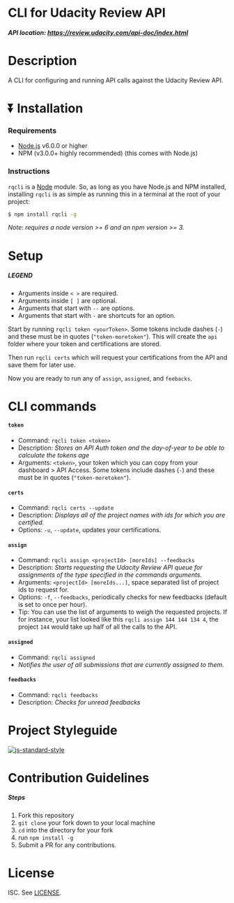 # CLI for Udacity Review API
##### API location: https://review.udacity.com/api-doc/index.html

# Description
A CLI for configuring and running API calls against the Udacity Review API.

# :arrow_double_down: Installation

### Requirements
- [Node.js](https://nodejs.org/en/download/) v6.0.0 or higher
- NPM (v3.0.0+ highly recommended) (this comes with Node.js)

### Instructions

`rqcli` is a [Node](https://nodejs.org/) module. So, as long as you have Node.js and NPM installed, installing `rqcli` is as simple as running this in a terminal at the root of your project:

```sh
$ npm install rqcli -g
```

_Note: requires a node version >= 6 and an npm version >= 3._

# Setup

##### LEGEND
- Arguments inside `< >` are required.
- Arguments inside `[ ]` are optional.
- Arguments that start with `--` are options.
- Arguments that start with `-` are shortcuts for an option.

Start by running `rqcli token <yourToken>`. Some tokens include dashes (`-`) and these must be in quotes (`"token-moretoken"`). This will create the `api` folder where your token and certifications are stored.

Then run `rqcli certs` which will request your certifications from the API and save them for later use.

Now you are ready to run any of `assign`, `assigned`, and `feebacks`.

# CLI commands

#### `token`
- Command: `rqcli token <token>`
- Description: _Stores an API Auth token and the day-of-year to be able to calculate the tokens age_
- Arguments: `<token>`, your token which you can copy from your dashboard > API Access. Some tokens include dashes (`-`) and these must be in quotes (`"token-moretoken"`).

#### `certs`
- Command: `rqcli certs --update`
- Description: _Displays all of the project names with ids for which you are certified._
- Options: `-u`, `--update`, updates your certifications.

#### `assign`
- Command: `rqcli assign <projectId> [moreIds] --feedbacks`
- Description: _Starts requesting the Udacity Review API queue for assignments of the type specified in the commands arguments._
- Arguments: `<projectId> [moreIds...]`, space separated list of project ids to request for.
- Options: `-f`, `--feedbacks`, periodically checks for new feedbacks (default is set to once per hour).
- Tip: You can use the list of arguments to weigh the requested projects. If for instance, your list looked like this `rqcli assign 144 144 134 4`, the project `144` would take up half of all the calls to the API.

#### `assigned`
- Command: `rqcli assigned`
- _Notifies the user of all submissions that are currently assigned to them._

#### `feedbacks`
- Command: `rqcli feedbacks`
- Description: _Checks for unread feedbacks_

# Project Styleguide

[![js-standard-style](https://cdn.rawgit.com/feross/standard/master/badge.svg)](https://github.com/feross/standard)

# Contribution Guidelines

##### Steps

1. Fork this repository
2. `git clone` your fork down to your local machine
3. `cd` into the directory for your fork
4. run `npm install -g`
5. Submit a PR for any contributions.

# License

ISC. See [LICENSE](LICENSE).
